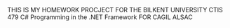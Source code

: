THIS IS MY HOMEWORK PROCJECT FOR THE BILKENT UNIVERSITY CTIS 479 C# Programming in the .NET Framework FOR CAGIL ALSAC
